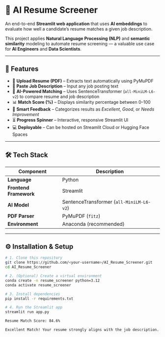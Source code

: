 # 🤖 AI Resume Screener

An end-to-end **Streamlit web application** that uses **AI embeddings** to evaluate how well a candidate’s resume matches a given job description.

This project applies **Natural Language Processing (NLP)** and **semantic similarity** modeling to automate resume screening — a valuable use case for **AI Engineers** and **Data Scientists**.

---

## 🚀 Features

- 📄 **Upload Resume (PDF)** – Extracts text automatically using PyMuPDF  
- 💼 **Paste Job Description** – Input any job posting text  
- 🧠 **AI-Powered Matching** – Uses SentenceTransformer (`all-MiniLM-L6-v2`) to compare resume and job description  
- 📊 **Match Score (%)** – Displays similarity percentage between 0–100  
- 🧭 **Smart Feedback** – Categorizes results as *Excellent*, *Good*, or *Needs Improvement*  
- ⏳ **Progress Spinner** – Interactive, responsive Streamlit UI  
- 💻 **Deployable** – Can be hosted on Streamlit Cloud or Hugging Face Spaces  

---

## 🛠️ Tech Stack

| Component | Description |
|------------|-------------|
| **Language** | Python |
| **Frontend Framework** | Streamlit |
| **AI Model** | SentenceTransformer (`all-MiniLM-L6-v2`) |
| **PDF Parser** | PyMuPDF (`fitz`) |
| **Environment** | Anaconda (recommended) |

---

## ⚙️ Installation & Setup

```bash
# 1. Clone this repository
git clone https://github.com/<your-username>/AI_Resume_Screener.git
cd AI_Resume_Screener

# 2. (Optional) Create a virtual environment
conda create -n resume_screener python=3.12
conda activate resume_screener

# 3. Install dependencies
pip install -r requirements.txt

# 4. Run the Streamlit app
streamlit run app.py

Resume Match Score: 84.6%

Excellent Match! Your resume strongly aligns with the job description.

